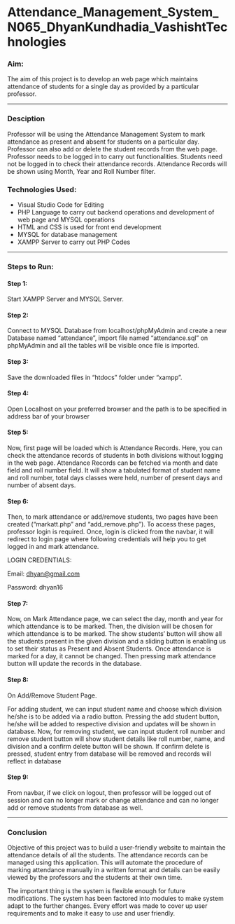 # Attendance_Management_System_N065_DhyanKundhadia_VashishtTechnologies

### Aim:

The aim of this project is to develop an web page which maintains attendance of students for a single day as provided by a particular professor.

---
### Desciption
Professor will be using the Attendance Management System to mark attendance as present and absent for students on a particular day. Professor can also add or delete the student records from the web page. Professor needs to be logged in to carry out functionalities. Students need not be logged in to check their attendance records. Attendance Records will be shown using Month, Year and Roll Number filter.

### Technologies Used:
- Visual Studio Code for Editing
- PHP Language to carry out backend operations and development of web page and MYSQL operations
- HTML and CSS is used for front end development
- MYSQL for database management
- XAMPP Server to carry out PHP Codes
---

### Steps to Run:
#### Step 1:
Start XAMPP Server and MYSQL Server.
#### Step 2:
Connect to MYSQL Database from localhost/phpMyAdmin and create a new Database named “attendance”, import file named “attendance.sql” on phpMyAdmin and all the tables will be visible once file is imported.
#### Step 3:
Save the downloaded files in “htdocs” folder under “xampp”.
#### Step 4:
Open Localhost on your preferred browser and the path is to be specified in address bar of your browser
#### Step 5:
Now, first page will be loaded which is Attendance Records. Here, you can check the attendance records of students in both divisions without logging in the web page. Attendance Records can be fetched via month and date field and roll number field. It will show a tabulated format of student name and roll number, total days classes were held, number of present days and number of absent days.
#### Step 6:
Then, to mark attendance or add/remove students, two pages have been created (“markatt.php” and “add_remove.php”). To access these pages, professor login is required. Once, login is     clicked from the navbar, it will redirect to login page where following credentials will help you to get logged in and mark attendance.

LOGIN CREDENTIALS:

Email: dhyan@gmail.com

Password: dhyan16

#### Step 7:
Now, on Mark Attendance page, we can select the day, month and year for which attendance is to be marked. Then, the division will be chosen for which attendance is to be marked. The show students’ button will show all the students present in the given division and a sliding button is enabling us to set their status as Present and Absent Students. Once attendance is marked for a day, it cannot be changed. Then pressing mark attendance button will update the records in the database.

#### Step 8:
On Add/Remove Student Page.

For adding student, we can input student name and choose which division he/she is to be added via a radio button. Pressing the add student button, he/she will be added to respective division and updates will be shown in database.
Now, for removing student, we can input student roll number and remove student button will show student details like roll number, name, and division and a confirm delete button will be shown. If confirm delete is pressed, student entry from database will be removed and records will reflect in database


#### Step 9:
From navbar, if we click on logout, then professor will be logged out of session and can no longer mark or change attendance and can no longer add or remove students from database as well.

---

### Conclusion
Objective of this project was to build a user-friendly website to maintain the attendance details of all the students. The attendance records can be managed using this application. This will automate the procedure of marking attendance manually in a written format and details can be easily viewed by the professors and the students at their own time.

The important thing is the system is flexible enough for future modifications. 
The system has been factored into modules to make system adapt to the further changes.
Every effort was made to cover up user requirements and to make it easy to use and user friendly.

